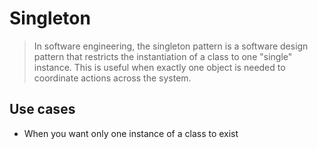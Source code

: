 ﻿# Singleton

> In software engineering, the singleton pattern is a software design pattern that restricts the instantiation of a class to one "single" instance. This is useful when exactly one object is needed to coordinate actions across the system.

## Use cases

* When you want only one instance of a class to exist